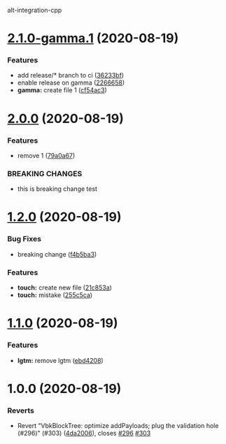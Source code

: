 alt-integration-cpp

# [2.1.0-gamma.1](https://github.com/Warchant/alt-integration-cpp/compare/v0.2.0.0...v0.2.1.0-gamma.1) (2020-08-19)


### Features

* add release/* branch to ci ([36233bf](https://github.com/Warchant/alt-integration-cpp/commit/36233bfd6702e0fa4b5374ea08d3ce5cb03ce033))
* enable release on gamma ([2266658](https://github.com/Warchant/alt-integration-cpp/commit/22666589bfaa18a84ed92339cbc9a0189c85a1be))
* **gamma:** create file 1 ([cf54ac3](https://github.com/Warchant/alt-integration-cpp/commit/cf54ac3f9c769e6b23b8166ae90ad9f71d12d454))

# [2.0.0](https://github.com/Warchant/alt-integration-cpp/compare/v0.1.2.0...v0.2.0.0) (2020-08-19)


### Features

* remove 1 ([79a0a67](https://github.com/Warchant/alt-integration-cpp/commit/79a0a67ff571759e60f84b2fbe0837ceece26e94))


### BREAKING CHANGES

* this is breaking change test

# [1.2.0](https://github.com/Warchant/alt-integration-cpp/compare/v0.1.1.0...v0.1.2.0) (2020-08-19)


### Bug Fixes

* breaking change ([f4b5ba3](https://github.com/Warchant/alt-integration-cpp/commit/f4b5ba3d26f402fb37863dfae60adab2bc628c4d))


### Features

* **touch:** create new file ([21c853a](https://github.com/Warchant/alt-integration-cpp/commit/21c853aca3ee19828fbdb2b0dbd79ec7ef24a725))
* **touch:** mistake ([255c5ca](https://github.com/Warchant/alt-integration-cpp/commit/255c5ca2387bb4dacd5935e982f5e8d9b2553798))

# [1.1.0](https://github.com/Warchant/alt-integration-cpp/compare/v0.1.0.0...v0.1.1.0) (2020-08-19)


### Features

* **lgtm:** remove lgtm ([ebd4208](https://github.com/Warchant/alt-integration-cpp/commit/ebd42081e6bc1633550c127006555186bcabfd99))

# 1.0.0 (2020-08-19)


### Reverts

* Revert "VbkBlockTree: optimize addPayloads; plug the validation hole (#296)" (#303) ([4da2006](https://github.com/Warchant/alt-integration-cpp/commit/4da20066498326ae685a7c27c04a6f7401e3b029)), closes [#296](https://github.com/Warchant/alt-integration-cpp/issues/296) [#303](https://github.com/Warchant/alt-integration-cpp/issues/303)
